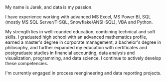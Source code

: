 My name is Jarek, and data is my passion.

I have experience working with advanced MS Excel, MS Power BI, SQL (mostly MS SQL Server/T-SQL, Snowflake/ANSI-SQL), VBA and Python.

My strength lies in well-rounded education, combining technical and soft skills. I graduated high school with an advanced mathematics profile, earned a master's degree in corporate management, a bachelor's degree in philosophy, and further expanded my education with certificates and postgraduate studies in financial accounting, data analysis and visualization, programming, and data science. I continue to actively develop these competencies.

I'm currently engaged in process reengineering and data reporting projects.

<!---
jarsonX/jarsonX is a ✨ special ✨ repository because its `README.md` (this file) appears on your GitHub profile.
You can click the Preview link to take a look at your changes.
--->
